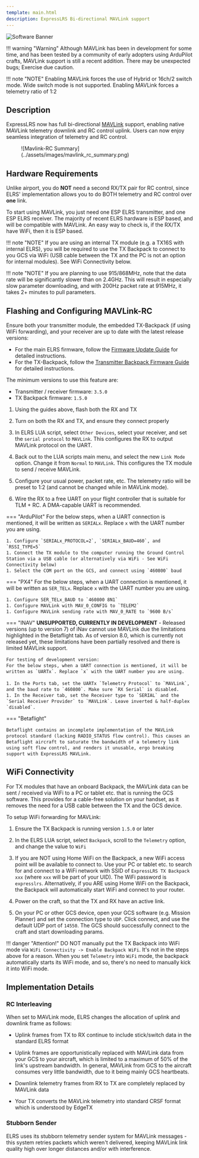 ```yaml
---
template: main.html
description: ExpressLRS Bi-directional MAVLink support
---
```


![Software Banner](https://raw.githubusercontent.com/ExpressLRS/ExpressLRS-Hardware/master/img/software.png)

!!! warning "Warning"
    Although MAVLink has been in development for some time, and has been tested by a community of early adopters using ArduPilot crafts, MAVLink support is still a recent addition. There may be unexpected bugs; Exercise due caution.

!!! note "NOTE"
    Enabling MAVLink forces the use of Hybrid or 16ch/2 switch mode. Wide switch mode is not supported.
    Enabling MAVLink forces a telemetry ratio of 1:2

## Description

ExpressLRS now has full bi-directional [MAVLink](https://mavlink.io/en/) support, enabling native MAVLink telemetry downlink and RC control uplink. Users can now enjoy seamless integration of telemetry and RC control.

<figure markdown>
![Mavlink-RC Summary](../assets/images/mavlink_rc_summary.png)
</figure>

## Hardware Requirements

Unlike airport, you do **NOT** need a second RX/TX pair for RC control, since ELRS' implementation allows you to do BOTH telemetry and RC control over **one** link. 

To start using MAVLink, you just need one ESP ELRS transmitter, and one ESP ELRS receiver. The majority of recent ELRS hardware is ESP based, and will be compatible with MAVLink. An easy way to check is, if the RX/TX have WiFi, then it is ESP based.

!!! note "NOTE"
    If you are using an internal TX module (e.g. a TX16S with internal ELRS), you will be required to use the TX Backpack to connect to you GCS via WiFi (USB cable between the TX and the PC is not an option for internal modules). See WiFi Connectivity below.

!!! note "NOTE"
    If you are planning to use 915/868MHz, note that the data rate will be significantly slower than on 2.4GHz. This will result in especially slow parameter downloading, and with 200Hz packet rate at 915MHz, it takes  2+ minutes to pull parameters.

## Flashing and Configuring MAVLink-RC

Ensure both your transmitter module, the embedded TX-Backpack (if using WiFi forwarding), and your receiver are up to date with the latest release versions:

- For the main ELRS firmware, follow the [Firmware Update Guide](https://www.expresslrs.org/quick-start/getting-started/) for detailed instructions.
- For the TX-Backpack, follow the [Transmitter Backpack Firmware Guide](https://www.expresslrs.org/hardware/backpack/backpack-tx-setup/) for detailed instructions.

The minimum versions to use this feature are:
- Transmitter / receiver firmware: `3.5.0`
- TX Backpack firmware: `1.5.0`

1. Using the guides above, flash both the RX and TX

1. Turn on both the RX and TX, and ensure they connect properly

1. In ELRS LUA script, select `Other Devices`, select your receiver, and set the `serial protocol` to `MAVLink`. This configures the RX to output MAVLink protocol on the UART.

1. Back out to the LUA scripts main menu, and select the new `Link Mode` option. Change it from `Normal` to `MAVLink`. This configures the TX module to send / receive MAVLink.

1. Configure your usual power, packet rate, etc. The telemetry ratio will be preset to 1:2 (and cannot be changed while in MAVLink mode).

1. Wire the RX to a free UART on your flight controller that is suitable for TLM + RC. A DMA-capable UART is recommended.


=== "ArduPilot"
    For the below steps, when a UART connection is mentioned, it will be written as `SERIALx`. Replace `x` with the UART number you are using.

    1. Configure `SERIALx_PROTOCOL=2`, `SERIALx_BAUD=460`, and `RSSI_TYPE=5`
    1. Connect the TX module to the computer running the Ground Control Station via a USB cable (or alternatively via WiFi - See WiFi Connectivity below)
    1. Select the COM port on the GCS, and connect using `460800` baud

=== "PX4"
    For the below steps, when a UART connection is mentioned, it will be written as `SER_TELx`. Replace `x` with the UART number you are using.

    1. Configure SER_TELx_BAUD to `460800 8N1`
    1. Configure MAVLink with MAV_0_CONFIG to `TELEM2`
    1. Configure MAVLink sending rate with MAV_0_RATE to `9600 B/s`

=== "INAV"
    **UNSUPPORTED, CURRENTLY IN DEVELOPMENT** -
    Released versions (up to version 7) of iNav cannot use MAVLink due the limitations highlighted in the Betaflight tab.
    As of version 8.0, which is currently not released yet, these limitations have been partially resolved and there is limited MAVLink support.

    For testing of development version:
    For the below steps, when a UART connection is mentioned, it will be written as `UARTx`. Replace `x` with the UART number you are using.

    1. In the Ports tab, set the UARTx `Telemetry Protocol` to `MAVLink`, and the baud rate to `460800`. Make sure `RX Serial` is disabled.
    1. In the Receiver tab, set the Receiver type to `SERIAL` and the `Serial Receiver Provider` to `MAVLink`. Leave inverted & half-duplex `disabled`.

=== "Betaflight"

    Betaflight contains an incomplete implementation of the MAVLink protocol standard (lacking RADIO_STATUS flow control). This causes an Betaflight aircraft to saturate the bandwidth of a telemetry link using soft flow control, and renders it unusable, ergo breaking support with ExpressLRS MAVLink.


## WiFi Connectivity

For TX modules that have an onboard Backpack, the MAVLink data can be sent / received via WiFi to a PC or tablet etc. that is running the GCS software. This provides for a cable-free solution on your handset, as it removes the need for a USB cable between the TX and the GCS device.

To setup WiFi forwarding for MAVLink:

1. Ensure the TX Backpack is running version `1.5.0` or later

1. In the ELRS LUA script, select `Backpack`, scroll to the `Telemetry` option, and change the value to `WiFi`

1. If you are NOT using Home WiFi on the Backpack, a new WiFi access point will be available to connect to. Use your PC or tablet etc. to search for and connect to a WiFi network with SSID of `ExpressLRS TX Backpack xxx` (where `xxx` will be part of your UID). The WiFi password is `expresslrs`. Alternatively, if you ARE using Home WiFi on the Backpack, the Backpack will automatically start WiFi and connect to your router.

1. Power on the craft, so that the TX and RX have an active link.

1. On your PC or other GCS device, open your GCS software (e.g. Mission Planner) and set the connection type to `UDP`. Click connect, and use the default UDP port of `14550`. The GCS should successfully connect to the craft and start downloading params.

!!! danger "Attention!"
    DO NOT manually put the TX Backpack into WiFi mode via `WiFi Connectivity -> Enable Backpack WiFi`. It's not in the steps above for a reason. 
    When you set `Telemetry` into `WiFi` mode, the backpack automatically starts its WiFi mode, and so, there's no need to manually kick it into WiFi mode.

## Implementation Details

### RC Interleaving

When set to MAVLink mode, ELRS changes the allocation of uplink and downlink frame as follows:

- Uplink frames from TX to RX continue to include stick/switch data in the standard ELRS format
- Uplink frames are opportunistically replaced with MAVLink data from your GCS to your aircraft, which is limited to a maximum of 50% of the link's upstream bandwidth. In general, MAVLink from GCS to the aircraft consumes very little bandwidth, due to it being mainly GCS heartbeats.


- Downlink telemetry frames from RX to TX are completely replaced by MAVLink data
- Your TX converts the MAVLink telemetry into standard CRSF format which is understood by EdgeTX

### Stubborn Sender

ELRS uses its stubborn telemetry sender system for MAVLink messages - this system retries packets which weren't delivered, keeping MAVLink link quality high over longer distances and/or with interference.